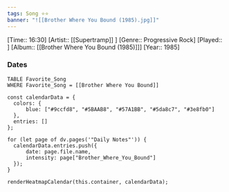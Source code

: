 ```yaml
---
tags: Song ⭐⭐ 
banner: "![[Brother Where You Bound (1985).jpg]]"
---
```

[Time:: 16:30]
[Artist:: [[Supertramp]] ]
[Genre:: Progressive Rock]
[Played:: ]
[Album:: [[Brother Where You Bound (1985)]]]
[Year:: 1985]
### Dates
````dataview
TABLE Favorite_Song
WHERE Favorite_Song = [[Brother Where You Bound]]
````
  ```dataviewjs
const calendarData = { 
	colors: { 
		blue: ["#9ccfd8", "#5BAAB8", "#57A1BB", "#5da8c7", "#3e8fb0"] 
	}, 
	entries: [] 
}; 

for (let page of dv.pages('"Daily Notes"')) { 
	calendarData.entries.push({ 
		date: page.file.name, 
		intensity: page["Brother_Where_You_Bound"]
	}); 
} 

renderHeatmapCalendar(this.container, calendarData);
```
